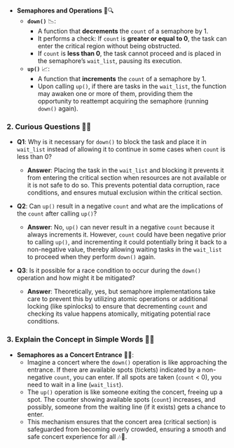 
- **Semaphores and Operations** 📘🔍
  - **`down()`** 📉:
    - A function that **decrements** the `count` of a semaphore by 1.
    - It performs a check: If `count` is **greater or equal to 0**, the task can enter the critical region without being obstructed.
    - If `count` is **less than 0**, the task cannot proceed and is placed in the semaphore’s `wait_list`, pausing its execution.
  - **`up()`** 📈:
    - A function that **increments** the `count` of a semaphore by 1.
    - Upon calling `up()`, if there are tasks in the `wait_list`, the function may awaken one or more of them, providing them the opportunity to reattempt acquiring the semaphore (running `down()` again).

### 2. Curious Questions 🤔🔎

- **Q1**: Why is it necessary for `down()` to block the task and place it in `wait_list` instead of allowing it to continue in some cases when `count` is less than 0?
  - **Answer**: Placing the task in the `wait_list` and blocking it prevents it from entering the critical section when resources are not available or it is not safe to do so. This prevents potential data corruption, race conditions, and ensures mutual exclusion within the critical section.

- **Q2**: Can `up()` result in a negative `count` and what are the implications of the `count` after calling `up()`?
  - **Answer**: No, `up()` can never result in a negative `count` because it always increments it. However, `count` could have been negative prior to calling `up()`, and incrementing it could potentially bring it back to a non-negative value, thereby allowing waiting tasks in the `wait_list` to proceed when they perform `down()` again.

- **Q3**: Is it possible for a race condition to occur during the `down()` operation and how might it be mitigated?
  - **Answer**: Theoretically, yes, but semaphore implementations take care to prevent this by utilizing atomic operations or additional locking (like spinlocks) to ensure that decrementing `count` and checking its value happens atomically, mitigating potential race conditions.

### 3. Explain the Concept in Simple Words 🚥👥

- **Semaphores as a Concert Entrance** 🎤🎫:
  - Imagine a concert where the `down()` operation is like approaching the entrance. If there are available spots (tickets) indicated by a non-negative `count`, you can enter. If all spots are taken (`count` < 0), you need to wait in a line (`wait_list`).
  - The `up()` operation is like someone exiting the concert, freeing up a spot. The counter showing available spots (`count`) increases, and possibly, someone from the waiting line (if it exists) gets a chance to enter.
  - This mechanism ensures that the concert area (critical section) is safeguarded from becoming overly crowded, ensuring a smooth and safe concert experience for all 🎶🛑.
